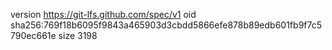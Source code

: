 version https://git-lfs.github.com/spec/v1
oid sha256:769f18b6095f9843a465903d3cbdd5866efe878b89edb601fb9f7c5790ec661e
size 3198
